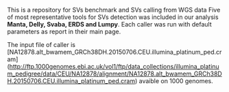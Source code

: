 This is a repository for SVs benchmark and SVs calling from WGS data
Five of most representative tools for SVs detection was included in our analysis **Manta, Delly, Svaba, ERDS and Lumpy**. Each caller was run with default parameters as report in their main page. 

The input file of caller is [NA12878.alt_bwamem_GRCh38DH.20150706.CEU.illumina_platinum_ped.cram] (http://ftp.1000genomes.ebi.ac.uk/vol1/ftp/data_collections/illumina_platinum_pedigree/data/CEU/NA12878/alignment/NA12878.alt_bwamem_GRCh38DH.20150706.CEU.illumina_platinum_ped.cram) avaible on 1000 genomes.
